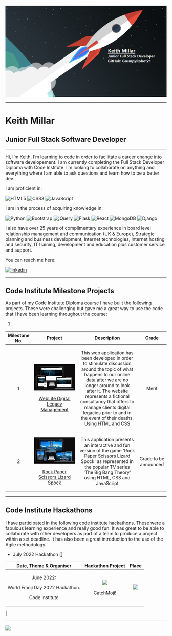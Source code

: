 ![Banner Image](Linkedin-profil-banner.png)
***

# **Keith Millar**
## **Junior Full Stack Software Developer**
***

Hi, I’m Keith, I’m learning to code in order to facilitate a career change into software developement. I am currently completing the Full Stack Developer Diploma with Code Institute. I’m looking to collaborate on anything and everything where I am able to ask questions and learn how to be a better dev.

I am proficient in: 

![HTML5](https://img.shields.io/badge/HTML5-E34F26?style=for-the-badge&logo=html5&logoColor=white)
![CSS3](https://img.shields.io/badge/CSS3-1572B6?style=for-the-badge&logo=css3&logoColor=white)
![JavaScript](https://img.shields.io/badge/JavaScript-323330?style=for-the-badge&logo=javascript&logoColor=F7DF1E)

I am in the process of acquiring knowledge in:

![Python](https://img.shields.io/badge/python-3670A0?style=for-the-badge&logo=python&logoColor=ffdd54)
![Bootstrap](https://img.shields.io/badge/Bootstrap-563D7C?style=for-the-badge&logo=bootstrap&logoColor=white)
![jQuery](https://img.shields.io/badge/jQuery-0769AD?style=for-the-badge&logo=jquery&logoColor=white)
![Flask](https://img.shields.io/badge/flask-%23000.svg?style=for-the-badge&logo=flask&logoColor=white)
![React](https://img.shields.io/badge/react-%2320232a.svg?style=for-the-badge&logo=react&logoColor=%2361DAFB)
![MongoDB](https://img.shields.io/badge/MongoDB-4EA94B?style=for-the-badge&logo=mongodb&logoColor=white)
![Django](https://img.shields.io/badge/django-%23092E20.svg?style=for-the-badge&logo=django&logoColor=white)


I also have over 25 years of complimentary experience in board level relationship management and communication (UK & Europe), Strategic planning and business development, Internet technologies, Internet hosting and security, IT training, development and education plus customer service and support. 

You can reach me here: 

[<img src='https://img.shields.io/badge/LinkedIn-0077B5?style=for-the-badge&logo=linkedin&logoColor=white' alt='linkedin'>](https://www.linkedin.com/in/kmillar/)
***
## **Code Institute Milestone Projects**

As part of my Code Institute Diploma course I have built the following projects. These were challenging but gave me a great way to use the code that I have been learning throughout the course:

1. 

| Milestone No.   | Project | Description | Grade | 
| :-----------: | :-----------: | :-----------: | :-----------: |
| 1 | <p><a href="https://github.com/GrumpyRobot21/WebLife---Portfolio-Project-1---HTML-CSS-Essentials"><img src="https://github.com/GrumpyRobot21/WebLife---Portfolio-Project-1---HTML-CSS-Essentials/blob/main/assets/images/WebLife-screencap.png"></a></p><p>[WebLife Digital Legacy Management](https://grumpyrobot21.github.io/WebLife---Portfolio-Project-1---HTML-CSS-Essentials/)</p> | <p>This web application has been developed in order to stimulate discussion around the topic of what happens to our online data after we are no longer around to look after it. The website represents a fictional consultancy that offers to manage clients digital legacies prior to and in the event of their deaths. Using HTML and CSS| Merit |
| 2 | <p><a href="https://github.com/GrumpyRobot21/Rock-Paper-Scissors-Lizard-Spock---Portfolio-Project-2---JavaScript-Essentials"><img src="https://github.com/GrumpyRobot21/Rock-Paper-Scissors-Lizard-Spock---Portfolio-Project-2---JavaScript-Essentials/blob/main/assets/images/responsivescreen.png"></a></p><p>[Rock Paper Scissors Lizard Spock](https://grumpyrobot21.github.io/Rock-Paper-Scissors-Lizard-Spock---Portfolio-Project-2---JavaScript-Essentials/)</p> | <p>This application presents an interactive and fun version of the game 'Rock Paper Scissors Lizard Spock' as represented in the popular TV series 'The Big Bang Theory' using HTML, CSS and JavaScript | Grade to be announced |

***
## **Code Institute Hackathons**

I have participated in the following code institute hackathons. These were a fabulous learning experience and really good fun. It was great to be able to collaborate with other developers as part of a team to produce a project within a set deadline. It has also been a great introduction to the use of the Agile methodology.

- July 2022 Hackathon []

| Date, Theme & Organiser   | Hackathon Project | Place |
| :--------: | :-----------: | :--------------: |
| <p>June 2022:</p><p>World Emoji Day 2022 Hackathon.</p><p>Code Institute</p> | <p><a href="https://github.com/GrumpyRobot21/Catchmoji"><img src="https://github.com/GrumpyRobot21/Catchmoji/blob/main/assets/images/project-screenshot.png" width=800px></a></p><p>CatchMoji!</p>| <a href="https://api.eu.badgr.io/public/assertions/6xvdaYeuTyuULGuBRkvsPg"><img src="https://api.eu.badgr.io/public/assertions/6xvdaYeuTyuULGuBRkvsPg/image"></a> |
|




***



![](https://komarev.com/ghpvc/?username=GrumpyRobot21&color=blue&style=plastic&label=PROFILE+VIEWS)


